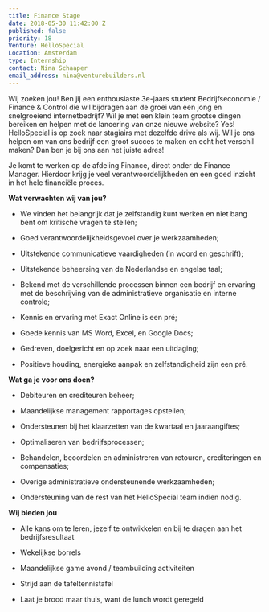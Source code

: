 ```yaml
---
title: Finance Stage
date: 2018-05-30 11:42:00 Z
published: false
priority: 18
Venture: HelloSpecial
Location: Amsterdam
type: Internship
contact: Nina Schaaper
email_address: nina@venturebuilders.nl
---
```


Wij zoeken jou! Ben jij een enthousiaste 3e-jaars student Bedrijfseconomie / Finance & Control die wil bijdragen aan de groei van een jong en snelgroeiend internetbedrijf? Wil je met een klein team grootse dingen bereiken en helpen met de lancering van onze nieuwe website? Yes! HelloSpecial is op zoek naar stagiairs met dezelfde drive als wij. Wil je ons helpen om van ons bedrijf een groot succes te maken en echt het verschil maken? Dan ben je bij ons aan het juiste adres!

Je komt te werken op de afdeling Finance, direct onder de Finance Manager. Hierdoor krijg je veel verantwoordelijkheden en een goed inzicht in het hele financiële proces.

**Wat verwachten wij van jou?**

* We vinden het belangrijk dat je zelfstandig kunt werken en niet bang bent om kritische vragen te stellen;

* Goed verantwoordelijkheidsgevoel over je werkzaamheden;

* Uitstekende communicatieve vaardigheden (in woord en geschrift);

* Uitstekende beheersing van de Nederlandse en engelse taal;

* Bekend met de verschillende processen binnen een bedrijf en ervaring met de beschrijving van de administratieve organisatie en interne controle;

* Kennis en ervaring met Exact Online is een pré;

* Goede kennis van MS Word, Excel, en Google Docs;

* Gedreven, doelgericht en op zoek naar een uitdaging;

* Positieve houding, energieke aanpak en zelfstandigheid zijn een pré.

**Wat ga je voor ons doen?**

* Debiteuren en crediteuren beheer;

* Maandelijkse management rapportages opstellen;

* Ondersteunen bij het klaarzetten van de kwartaal en jaaraangiftes;

* Optimaliseren van bedrijfsprocessen;

* Behandelen, beoordelen en administreren van retouren, crediteringen en compensaties;

* Overige administratieve ondersteunende werkzaamheden;

* Ondersteuning van de rest van het HelloSpecial team indien nodig.

**Wij bieden jou**

* Alle kans om te leren, jezelf te ontwikkelen en bij te dragen aan het bedrijfsresultaat

* Wekelijkse borrels

* Maandelijkse game avond / teambuilding activiteiten

* Strijd aan de tafeltennistafel

* Laat je brood maar thuis, want de lunch wordt geregeld
